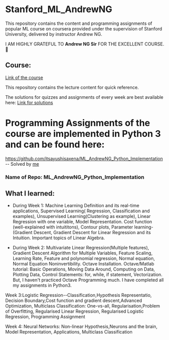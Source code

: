 # Stanford_ML_AndrewNG
This repository contains the content and programming assignments of popular ML course on coursera provided under the supervision of Stanford University, delivered by instructor Andrew NG.

I AM HIGHLY GRATEFUL TO **Andrew NG Sir** FOR THE EXCELLENT COURSE.:slightly_smiling_face:

## Course:
[Link of the course](http://ml-class.org)

This repository contains the lecture content for quick reference.

The solutions for quizzes and assignments of every week are best available here:
[Link for solutions](https://www.apdaga.com/2020/01/coursera-machine-learning-all-weeks-solutions-assignment-quiz.html)

# Programming Assignments of the course are implemented in Python 3 and can be found here: 
https://github.com/itsayushisaxena/ML_AndrewNG_Python_Implementation -- Solved by [me](https://github.com/itsayushisaxena)
### Name of Repo: ML_AndrewNG_Python_Implementation


## What I learned:

* During Week 1: 
   Machine Learning Definition and its real-time applications, Supervised Learning( Regression, Classification and examples), Unsupervised               Learning(Clustering as example), Linear Regression with one variable, Model Representation. Cost function (well-explained with intuititons),  Contour plots, Parameter learning-(Gradient Descent, Gradient Descent for Linear Regression and its Intuition. Important topics of Linear Algebra.
   
* During Week 2:
   Multivariate Linear Regression(Multiple features), Gradient Descent Algorithm for Multiple Variables, Feature Scaling, Learning Rate, Feature and polynomial regression, Normal equation, Normal Equation Noninvertibility. Octave Installation. Octave/Matlab tutorial: Basic Operations, Moving Data Around, Computing on Data, Plotting Data, Control Statements: for, while, if statement, Vectorization. But, I haven't practiced Octave Programming much. I have completed all my assignments in Python3.

Week 3:Logistic Regression--Classification,Hypothesis Representatio, Decision Boundary,Cost function and gradient descent,Advanced Optimization, Multiclass Classification: One-vs-all, Regularisation,Problem of Overfitting, Regularised Linear Regression, Regularised Logistic Regression, Programming Assignment

Week 4: Neural   Networks: Non-linear Hypothesis,Neurons and the brain, Model Representation, Applications, Multiclass Classification



